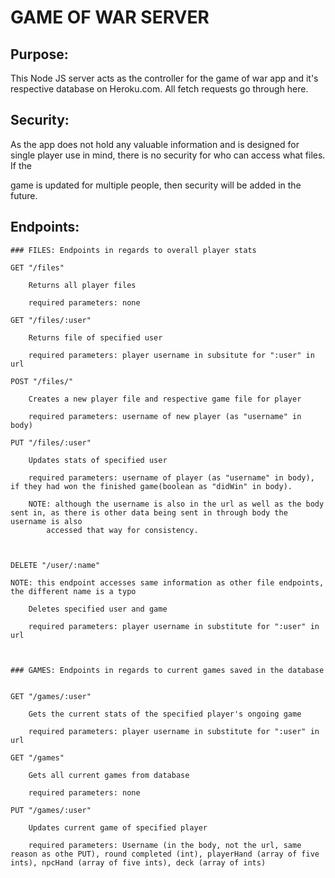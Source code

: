 # GAME OF WAR SERVER


## Purpose: 

This Node JS server acts as the controller for the game of war app and it's respective database on Heroku.com. All fetch requests go through here.


## Security: 

As the app does not hold any valuable information and is designed for single player use in mind, there is no security for who can access what files. If the

game is updated for multiple people, then security will be added in the future.


## Endpoints:



	### FILES: Endpoints in regards to overall player stats

	GET "/files"

		Returns all player files

		required parameters: none

	GET "/files/:user"

		Returns file of specified user

		required parameters: player username in subsitute for ":user" in url

	POST "/files/"

		Creates a new player file and respective game file for player

		required parameters: username of new player (as "username" in body)

	PUT "/files/:user"

		Updates stats of specified user
	
		required parameters: username of player (as "username" in body), if they had won the finished game(boolean as "didWin" in body).

		NOTE: although the username is also in the url as well as the body sent in, as there is other data being sent in through body the username is also 
			accessed that way for consistency.

	

	DELETE "/user/:name"

	NOTE: this endpoint accesses same information as other file endpoints, the different name is a typo

		Deletes specified user and game
		
		required parameters: player username in substitute for ":user" in url



	### GAMES: Endpoints in regards to current games saved in the database


	GET "/games/:user"
		
		Gets the current stats of the specified player's ongoing game

		required parameters: player username in substitute for ":user" in url

	GET "/games"

		Gets all current games from database

		required parameters: none

	PUT "/games/:user"

		Updates current game of specified player
	
		required parameters: Username (in the body, not the url, same reason as othe PUT), round completed (int), playerHand (array of five ints), npcHand (array of five ints), deck (array of ints) 
